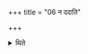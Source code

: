+++
title = "06 न ददाति"

+++

<details><summary>थिते</summary>

6. He does not give (anything not connected with the sacrifice);
</details>
